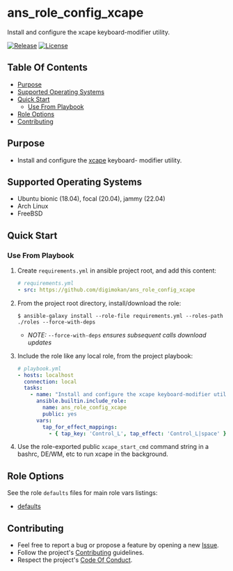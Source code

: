 # ans_role_config_xcape

Install and configure the xcape keyboard-modifier utility.

[![Release](https://img.shields.io/github/release/digimokan/ans_role_config_xcape.svg?label=release)](https://github.com/digimokan/ans_role_config_xcape/releases/latest "Latest Release Notes")
[![License](https://img.shields.io/badge/license-MIT-blue.svg?label=license)](LICENSE.md "Project License")

## Table Of Contents

* [Purpose](#purpose)
* [Supported Operating Systems](#supported-operating-systems)
* [Quick Start](#quick-start)
    * [Use From Playbook](#use-from-playbook)
* [Role Options](#role-options)
* [Contributing](#contributing)

## Purpose

* Install and configure the [xcape](https://github.com/alols/xcape) keyboard-
  modifier utility.

## Supported Operating Systems

* Ubuntu bionic (18.04), focal (20.04), jammy (22.04)
* Arch Linux
* FreeBSD

## Quick Start

### Use From Playbook

1. Create `requirements.yml` in ansible project root, and add this content:

   ```yaml
   # requirements.yml
   - src: https://github.com/digimokan/ans_role_config_xcape
   ```

2. From the project root directory, install/download the role:

   ```shell
   $ ansible-galaxy install --role-file requirements.yml --roles-path ./roles --force-with-deps
   ```

   * _NOTE:_ `--force-with-deps` _ensures subsequent calls download updates_

3. Include the role like any local role, from the project playbook:

   ```yaml
   # playbook.yml
   - hosts: localhost
     connection: local
     tasks:
       - name: "Install and configure the xcape keyboard-modifier utility"
         ansible.builtin.include_role:
           name: ans_role_config_xcape
           public: yes
         vars:
           tap_for_effect_mappings:
             - { tap_key: 'Control_L', tap_effect: 'Control_L|space' }
   ```

4. Use the role-exported public `xcape_start_cmd` command string in a bashrc,
   DE/WM, etc to run xcape in the background.

## Role Options

See the role `defaults` files for main role vars listings:

  * [defaults](../defaults/main/)

## Contributing

* Feel free to report a bug or propose a feature by opening a new
  [Issue](https://github.com/digimokan/ans_role_config_xcape/issues).
* Follow the project's [Contributing](CONTRIBUTING.md) guidelines.
* Respect the project's [Code Of Conduct](CODE_OF_CONDUCT.md).

